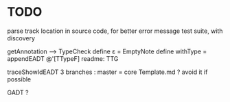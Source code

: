 # TODO

parse
track location in source code, for better error message
test suite, with discovery

getAnnotation --> TypeCheck
define ε = EmptyNote
define withType = appendEADT @'[TTypeF] 
readme: TTG

traceShowIdEADT
3 branches : master = core
Template.md ? avoid it if possible

GADT ?
